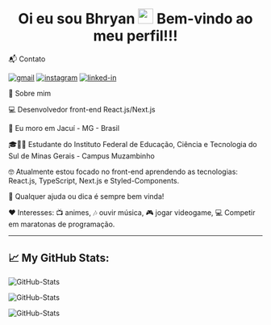 <h1 align="center">
  Oi eu sou Bhryan
  <img src="https://raw.githubusercontent.com/iampavangandhi/iampavangandhi/master/gifs/Hi.gif" width="30px"> 
  Bem-vindo ao meu perfil!!! 
</h1>

📬 Contato

[![gmail](https://img.shields.io/badge/Gmail-D14836?style=for-the-badge&logo=Gmail&logoColor=white)](mailto:bhryanstepenhen@gmail.com)
[![instagram](https://img.shields.io/badge/Instagram-E4405F?style=for-the-badge&logo=instagram&logoColor=white)](https://www.instagram.com/bhryan_S2/)
[![linked-in](https://img.shields.io/badge/Linkedin-0077B5?style=for-the-badge&logo=LinkedIn&logoColor=white)](https://www.linkedin.com/in/bhryanstepenhen/)

<!-- About -->

🚀 Sobre mim

<p align="left">
  💻 Desenvolvedor front-end React.js/Next.js
</p>

<p align="left">
  📌 Eu moro em Jacuí - MG - Brasil
</p>

<p align="left">
 🎓👨‍🎓 Estudante do Instituto Federal de Educação, Ciência e Tecnologia do Sul de Minas Gerais - Campus Muzambinho
</p>

<p align="left">
 🤓 Atualmente estou focado no front-end aprendendo as tecnologias: React.js, TypeScript, Next.js e Styled-Components.
</p>

💬 Qualquer ajuda ou dica é sempre bem vinda!

<p align="left">❤️ Interesses: 📺 animes, 🎶 ouvir música, 🎮 jogar videogame, 
💻 Competir em maratonas de programação.</p>

---

## 📈 **My GitHub Stats:**

<!-- Stats -->

![GitHub-Stats](https://github-readme-stats.vercel.app/api/top-langs/?username=bhryanS2&theme=dracula&show_icons=true)

![GitHub-Stats](https://github-readme-stats.vercel.app/api?username=bhryanS2&theme=dracula&show_icons=true)

![GitHub-Stats](https://github-readme-streak-stats.herokuapp.com/?user=bhryanS2&theme=dracula&show_icons=true)
